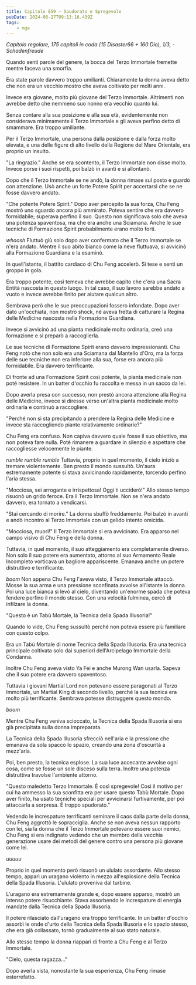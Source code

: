 ```yaml
---
title: Capitolo 859 – Spudorato e Spregevole
pubDate: 2024-06-27T09:13:16.439Z
tags:
    - mga
---
```



<em>Capitolo regolare,
175 capitoli in coda (15 Disaster66 + 160 Dio), 1/3,
-Schadenfreude</em>


Quando sentì parole del genere, la bocca del Terzo Immortale fremette mentre faceva una smorfia.


Era state parole davvero troppo umilianti. Chiaramente la donna aveva detto che non era un vecchio mostro che aveva coltivato per molti anni.


Invece era giovane, molto più giovane del Terzo Immortale. Altrimenti non avrebbe detto che nemmeno suo nonno era vecchio quanto lui.


Senza contare alla sua posizione e alla sua età, evidentemente non considerava minimamente il Terzo Immortale e gli aveva perfino detto di smammare. Era troppo umiliante.


Per il Terzo Immortale, una persona dalla posizione e dalla forza molto elevata, e una delle figure di alto livello della Regione del Mare Orientale, era proprio un insulto.


"La ringrazio." Anche se era scontento, il Terzo Immortale non disse molto. Invece porse i suoi rispetti, poi balzò in avanti e si allontanò.


Dopo che il Terzo Immortale se ne andò, la donna rimase sul posto e guardò con attenzione. Usò anche un forte Potere Spirit per accertarsi che se ne fosse davvero andato.


"Che potente Potere Spirit." Dopo aver percepito la sua forza, Chu Feng mostrò uno sguardo ancora più ammirato. Poteva sentire che era davvero formidabile; superava perfino il suo. Questo non significava solo che aveva una potenza spaventosa, ma che era anche una Sciamana. Anche le sue tecniche di Formazione Spirit probabilmente erano molto forti.


*whoosh* Fluttuò giù solo dopo aver confermato che il Terzo Immortale se n'era andato. Mentre il suo abito bianco come la neve fluttuava, si avvicinò alla Formazione Guardiana e la esaminò.


In quell'istante, il battito cardiaco di Chu Feng accelerò. Si tese e sentì un groppo in gola.


Era troppo potente, così temeva che avrebbe capito che c'era una Sacra Entità nascosta in questo luogo. In tal caso, il suo lavoro sarebbe andato a vuoto e invece avrebbe finito per aiutare qualcun altro.


Sembrava però che le sue preoccupazioni fossero infondate. Dopo aver dato un'occhiata, non mostrò shock, né aveva fretta di catturare la Regina delle Medicine nascosta nella Formazione Guardiana.


Invece si avvicinò ad una pianta medicinale molto ordinaria, creò una formazione e si preparò a raccoglierla.


Le sue tecniche di Formazione Spirit erano davvero impressionanti. Chu Feng notò che non solo era una Sciamana dal Mantello d'Oro, ma la forza delle sue tecniche non era inferiore alla sua, forse era ancora più formidabile. Era davvero terrificante.


Di fronte ad una Formazione Spirit così potente, la pianta medicinale non poté resistere. In un batter d'occhio fu raccolta e messa in un sacco da lei.


Dopo averla presa con successo, non prestò ancora attenzione alla Regina delle Medicine, invece si diresse verso un'altra pianta medicinale molto ordinaria e continuò a raccogliere.


"Perché non si sta precipitando a prendere la Regina delle Medicine e invece sta raccogliendo piante relativamente ordinarie?"


Chu Feng era confuso. Non capiva davvero quale fosse il suo obiettivo, ma non poteva fare nulla. Poté rimanere a guardare in silenzio e aspettare che raccogliesse velocemente le piante.


*rumble rumble rumble* Tuttavia, proprio in quel momento, il cielo iniziò a tremare violentemente. Ben presto il mondo sussultò. Un'aura estremamente potente si stava avvicinando rapidamente, torcendo perfino l'aria stessa.


"Mocciosa, sei arrogante e irrispettosa! Oggi ti ucciderò!" Allo stesso tempo risuonò un grido feroce. Era il Terzo Immortale. Non se n'era andato davvero, era tornato a vendicarsi.


"Stai cercando di morire." La donna sbuffò freddamente. Poi balzò in avanti e andò incontro al Terzo Immortale con un gelido intento omicida.


"Mocciosa, muori!" Il Terzo Immortale si era avvicinato. Era apparso nel campo visivo di Chu Feng e della donna.


Tuttavia, in quel momento, il suo atteggiamento era completamente diverso. Non solo il suo potere era aumentato, attorno al suo Armamento Reale Incompleto vorticava un bagliore appariscente. Emanava anche un potere distruttivo e terrificante.


*boom* Non appena Chu Feng l'aveva visto, il Terzo Immortale attaccò. Mosse la sua arma e una pressione sconfinata avvolse all'istante la donna. Poi una luce bianca si levò al cielo, diventando un'enorme spada che poteva fendere perfino il mondo stesso. Con una velocità fulminea, cercò di infilzare la donna.


"Questo è un Tabù Mortale, la Tecnica della Spada Illusoria!"


Quando lo vide, Chu Feng sussultò perché non poteva essere più familiare con questo colpo.


Era un Tabù Mortale di nome Tecnica della Spada Illusoria. Era una tecnica principale coltivata solo dai superiori dell'Arcipelago Immortale della Condanna.


Inoltre Chu Feng aveva visto Ya Fei e anche Murong Wan usarla. Sapeva che il suo potere era davvero spaventoso.


Tuttavia i giovani Martial Lord non potevano essere paragonati al Terzo Immortale, un Martial King di secondo livello, perché la sua tecnica era molto più terrificante. Sembrava potesse distruggere questo mondo.


*boom*


Mentre Chu Feng veniva scioccato, la Tecnica della Spada Illusoria si era già precipitata sulla donna impreparata.


La Tecnica della Spada Illusoria sfrecciò nell'aria e la pressione che emanava da sola spaccò lo spazio, creando una zona d'oscurità a mezz'aria.


Poi, ben presto, la tecnica esplose. La sua luce accecante avvolse ogni cosa, come se fosse un sole disceso sulla terra. Inoltre una potenza distruttiva travolse l'ambiente attorno.


"Questo maledetto Terzo Immortale. È così spregevole! Così il motivo per cui ha ammesso la sua sconfitta era per usare questo Tabù Mortale. Dopo aver finito, ha usato tecniche speciali per avvicinarsi furtivamente, per poi attaccarla a sorpresa. È troppo spudorato."


Vedendo le increspature terrificanti seminare il caos dalla parte della donna, Chu Feng aggrottò le sopracciglia. Anche se non aveva nessun rapporto con lei, sia la donna che il Terzo Immortale potevano essere suoi nemici, Chu Feng si era indignato vedendo che un membro della vecchia generazione usare dei metodi del genere contro una persona più giovane come lei.


*uuuuu*


Proprio in quel momento però risuonò un ululato assordante. Allo stesso tempo, apparì un uragano violento in mezzo all'esplosione della Tecnica della Spada Illusoria. L'ululato proveniva dal turbine.


L'uragano era estremamente grande e, dopo essere apparso, mostrò un intenso potere risucchiante. Stava assorbendo le increspature di energia mandate dalla Tecnica della Spada Illusoria.


Il potere rilasciato dall'uragano era troppo terrificante. In un batter d'occhio assorbì le onde d'urto della Tecnica della Spada Illusoria e lo spazio stesso, che era già collassato, tornò gradualmente al suo stato naturale.


Allo stesso tempo la donna riapparì di fronte a Chu Feng e al Terzo Immortale.


"Cielo, questa ragazza..."


Dopo averla vista, nonostante la sua esperienza, Chu Feng rimase esterrefatto.
                                


                                




